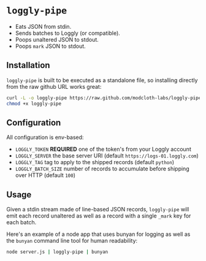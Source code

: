 `loggly-pipe`
=============

- Eats JSON from stdin.
- Sends batches to Loggly (or compatible).
- Poops unaltered JSON to stdout.
- Poops `mark` JSON to stdout.

## Installation

`loggly-pipe` is built to be executed as a standalone file, so
installing directly from the raw github URL works great:

``` bash
curl -L -o loggly-pipe https://raw.github.com/modcloth-labs/loggly-pipe/master/loggly_pipe/__main__.py
chmod +x loggly-pipe
```

## Configuration

All configuration is env-based:

- `LOGGLY_TOKEN` **REQUIRED** one of the token's from your Loggly account
- `LOGGLY_SERVER` the base server URI (default
  `https://logs-01.loggly.com`)
- `LOGGLY_TAG` tag to apply to the shipped records (default `python`)
- `LOGGLY_BATCH_SIZE` number of records to accumulate before shipping
  over HTTP (default `100`)

## Usage

Given a stdin stream made of line-based JSON records, `loggly-pipe` will
emit each record unaltered as well as a record with a single `_mark` key
for each batch.

Here's an example of a node app that uses bunyan for logging as well as
the `bunyan` command line tool for human readability:

``` bash
node server.js | loggly-pipe | bunyan
```
